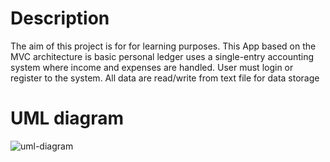 # Description
The aim of this project is for for learning purposes.
This App based on the MVC architecture is basic personal ledger uses a single-entry accounting system where income and expenses are handled.
User must login or register to the system. All data are read/write from text file for data storage

# UML diagram

![uml-diagram](https://github.com/ramezcode1/personalLedger/assets/135148978/6a9e94ff-32e5-4079-b56a-7e2ce46e0514)
